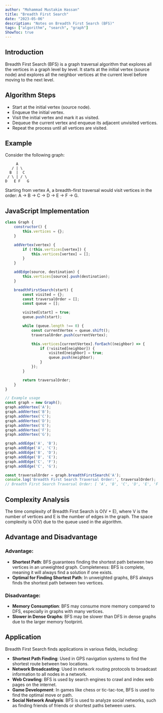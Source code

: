 ```yaml
---
author: "Mohammad Mustakim Hassan"
title: "Breadth First Search"
date: "2023-05-06"
description: "Notes on Breadth First Search (BFS)"
tags: ["algorithm", "search", "graph"]
ShowToc: true
---
```


## Introduction
Breadth First Search (BFS) is a graph traversal algorithm that explores all the vertices in a graph level by level. It starts at the initial vertex (source node) and explores all the neighbor vertices at the current level before moving to the next level.

## Algorithm Steps
- Start at the initial vertex (source node).
- Enqueue the initial vertex.
- Visit the initial vertex and mark it as visited.
- Dequeue the current vertex and enqueue its adjacent unvisited vertices.
- Repeat the process until all vertices are visited.

## Example
Consider the following graph:
```
     A
   / | \
  B  |  C
 / \ | / \
D   E F   G
```
Starting from vertex A, a breadth-first traversal would visit vertices in the order: A -> B -> C -> D -> E -> F -> G.

## JavaScript Implementation
```javascript
class Graph {
    constructor() {
        this.vertices = {};
    }

    addVertex(vertex) {
        if (!this.vertices[vertex]) {
            this.vertices[vertex] = [];
        }
    }

    addEdge(source, destination) {
        this.vertices[source].push(destination);
    }

    breadthFirstSearch(start) {
        const visited = {};
        const traversalOrder = [];
        const queue = [];

        visited[start] = true;
        queue.push(start);

        while (queue.length !== 0) {
            const currentVertex = queue.shift();
            traversalOrder.push(currentVertex);

            this.vertices[currentVertex].forEach((neighbor) => {
                if (!visited[neighbor]) {
                    visited[neighbor] = true;
                    queue.push(neighbor);
                }
            });
        }

        return traversalOrder;
    }
}

// Example usage
const graph = new Graph();
graph.addVertex('A');
graph.addVertex('B');
graph.addVertex('C');
graph.addVertex('D');
graph.addVertex('E');
graph.addVertex('F');
graph.addVertex('G');

graph.addEdge('A', 'B');
graph.addEdge('A', 'C');
graph.addEdge('B', 'D');
graph.addEdge('B', 'E');
graph.addEdge('C', 'F');
graph.addEdge('C', 'G');

const traversalOrder = graph.breadthFirstSearch('A');
console.log('Breadth First Search Traversal Order:', traversalOrder);
// Breadth First Search Traversal Order: [ 'A', 'B', 'C', 'D', 'E', 'F', 'G' ]
```

## Complexity Analysis
The time complexity of Breadth First Search is O(V + E), where V is the number of vertices and E is the number of edges in the graph. 
The space complexity is O(V) due to the queue used in the algorithm.

## Advantage and Disadvantage

### Advantage:
- **Shortest Path**: BFS guarantees finding the shortest path between two vertices in an unweighted graph.
Completeness: BFS is complete, meaning it will always find a solution if one exists.
- **Optimal for Finding Shortest Path**: In unweighted graphs, BFS always finds the shortest path between two vertices.

### Disadvantage:
- **Memory Consumption**: BFS may consume more memory compared to DFS, especially in graphs with many vertices.
- **Slower in Dense Graphs**: BFS may be slower than DFS in dense graphs due to the larger memory footprint.

## Application
Breadth First Search finds applications in various fields, including:
- **Shortest Path Finding**: Used in GPS navigation systems to find the shortest route between two locations.
- **Network Broadcasting**: Used in network routing protocols to broadcast information to all nodes in a network.
- **Web Crawling**: BFS is used by search engines to crawl and index web pages on the internet.
- **Game Development**: In games like chess or tic-tac-toe, BFS is used to find the optimal move or path.
- **Social Network Analysis**: BFS is used to analyze social networks, such as finding friends of friends or shortest paths between users.
